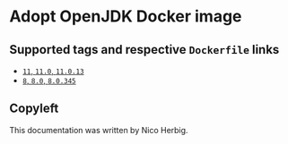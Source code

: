 # Adopt OpenJDK Docker image

## Supported tags and respective `Dockerfile` links

 * [`11`, `11.0`, `11.0.13`](https://github.com/nicoherbigio/docker-adoptopenjdk-openjdk/blob/master/11.0/jdk/debian/default/Dockerfile)
 * [`8`, `8.0`, `8.0.345`](https://github.com/nicoherbigio/docker-adoptopenjdk-openjdk/blob/master/8.0/jdk/debian/default/Dockerfile)

## Copyleft

This documentation was written by Nico Herbig.
